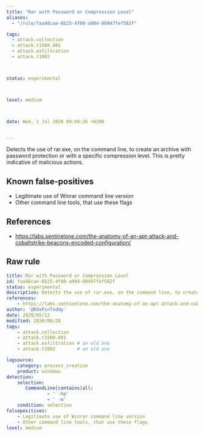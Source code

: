 ```yaml
---
title: "Rar with Password or Compression Level"
aliases:
  - "/rule/faa48cae-6b25-4f00-a094-08947fef582f"

tags:
  - attack.collection
  - attack.t1560.001
  - attack.exfiltration
  - attack.t1002



status: experimental



level: medium



date: Wed, 1 Jul 2020 09:04:26 +0200


---
```


Detects the use of rar.exe, on the command line, to create an archive with password protection or with a specific compression level. This is pretty indicative of malicious actions.

<!--more-->


## Known false-positives

* Legitimate use of Winrar command line version
* Other command line tools, that use these flags



## References

* https://labs.sentinelone.com/the-anatomy-of-an-apt-attack-and-cobaltstrike-beacons-encoded-configuration/


## Raw rule
```yaml
title: Rar with Password or Compression Level 
id: faa48cae-6b25-4f00-a094-08947fef582f
status: experimental
description: Detects the use of rar.exe, on the command line, to create an archive with password protection or with a specific compression level. This is pretty indicative of malicious actions. 
references:
    - https://labs.sentinelone.com/the-anatomy-of-an-apt-attack-and-cobaltstrike-beacons-encoded-configuration/
author: '@ROxPinTeddy'
date: 2020/05/12
modified: 2020/08/28
tags:
    - attack.collection
    - attack.t1560.001
    - attack.exfiltration # an old one  
    - attack.t1002        # an old one  

logsource:
    category: process_creation
    product: windows
detection:
    selection:
       CommandLine|contains|all:
               - ' -hp'
               - ' -m'
    condition: selection
falsepositives:
    - Legitimate use of Winrar command line version
    - Other command line tools, that use these flags
level: medium
```
